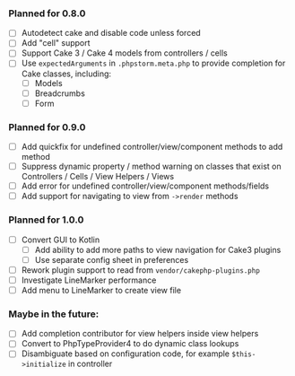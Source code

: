 ### Planned for 0.8.0

- [ ] Autodetect cake and disable code unless forced
- [ ] Add "cell" support
- [ ] Support Cake 3 / Cake 4 models from controllers / cells  
- [ ] Use `expectedArguments` in `.phpstorm.meta.php` to provide completion for Cake classes, including:
    - [ ] Models
    - [ ] Breadcrumbs
    - [ ] Form

### Planned for 0.9.0

- [ ] Add quickfix for undefined controller/view/component methods to add method
- [ ] Suppress dynamic property / method warning on classes that exist on Controllers / Cells / View Helpers / Views
- [ ] Add error for undefined controller/view/component methods/fields
- [ ] Add support for navigating to view from `->render` methods

### Planned for 1.0.0

- [ ] Convert GUI to Kotlin
  - [ ] Add ability to add more paths to view navigation for Cake3 plugins
  - [ ] Use separate config sheet in preferences
- [ ] Rework plugin support to read from `vendor/cakephp-plugins.php`
- [ ] Investigate LineMarker performance
- [ ] Add menu to LineMarker to create view file
  
### Maybe in the future:

- [ ] Add completion contributor for view helpers inside view helpers
- [ ] Convert to PhpTypeProvider4 to do dynamic class lookups
- [ ] Disambiguate based on configuration code, for example `$this->initialize`
  in controller
